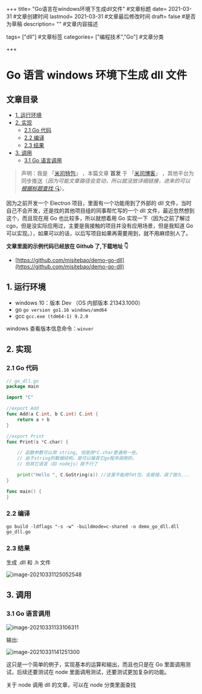 +++
title= "Go语言在windows环境下生成dll文件" #文章标题
date= 2021-03-31 #文章创建时间
lastmod= 2021-03-31 #文章最后修改时间
draft= false #是否为草稿
description= "" #文章内容描述

tags= ["dll"] #文章标签
categories= ["编程技术","Go"] #文章分类

+++

# Go 语言 windows 环境下生成 dll 文件

## 文章目录

- [1. 运行环境](#nav-1)
- [2. 实现](#nav-2)
  - [2.1 Go 代码](#nav-2-1)
  - [2.2 编译](#nav-2-2)
  - [2.3 结果](#nav-2-3)
- [3. 调用](#nav-3)
  - [3.1 Go 语言调用](#nav-3-1)

> 声明：我是 「[米司特包](http://misitebao.com)」 ，本篇文章 **首发** 于 「[米司博客](http://blog.misitebao.com)」 ，其他平台为同步推送（_因为可能文章路径会变动，所以就没放详细链接，进来的可以 [根据标题查找 🔍](http://blog.misitebao.com/posts/)_）。

因为之前开发一个 Electron 项目，里面有一个功能用到了外部的 dll 文件，当时自己不会开发，还是找的其他项目组的同事帮忙写的一个 dll 文件，最近忽然想到这个，而且现在用 Go 也比较多，所以就想着用 Go 实现一下（因为之前了解过 cgo，但是没实际应用过，主要是我接触的项目并没有应用场景，但是我知道 Go 可以实现。），如果可以的话，以后写项目如果再需要用到，就不用麻烦别人了。

**文章里面的示例代码已经放在 Github 了,下载地址 👇**

- [https://github.com/misitebao/demo-go-dll](https://github.com/misitebao/demo-go-dll)

<span id="nav-1"></span>

## 1. 运行环境

- windows 10：版本 Dev （OS 内部版本 21343.1000）
- go `go version go1.16 windows/amd64`
- gcc `gcc.exe (tdm64-1) 9.2.0`

windows 查看版本信息命令：`winver`

<span id="nav-2"></span>

## 2. 实现

<span id="nav-2-1"></span>

### 2.1 Go 代码

```go
// go_dll.go
package main

import "C"

//export Add
func Add(a C.int, b C.int) C.int {
	return a + b
}

//export Print
func Print(s *C.char) {

	// 函数参数可以用 string, 但是用*C.char更通用一些。
	// 由于string的数据结构，是可以被其它go程序调用的，
	// 但其它语言（如 nodejs）就不行了

	print("Hello ", C.GoString(s)) //这里不能用fmt包，会报错，调了很久...
}

func main() {
}

```

<span id="nav-2-2"></span>

### 2.2 编译

```shell
go build -ldflags "-s -w" -buildmode=c-shared -o demo_go_dll.dll go_dll.go
```

<span id="nav-2-3"></span>

### 2.3 结果

生成 .dll 和 .h 文件

![image-20210331125052548](https://cdn.jsdelivr.net/gh/misitebao/CDN/md/image-20210331125052548.png)

<span id="nav-3"></span>

## 3. 调用

<span id="nav-3-1"></span>

### 3.1 Go 语言调用

![image-20210331133106311](https://cdn.jsdelivr.net/gh/misitebao/CDN/md/image-20210331133106311.png)

输出:

![image-20210331141251300](https://cdn.jsdelivr.net/gh/misitebao/CDN/md/image-20210331141251300.png)

这只是一个简单的例子，实现基本的运算和输出，而且也只是在 Go 里面调用测试，后续还要测试在 node 里面调用测试，还要测试更加复杂的功能。

关于 node 调用 dll 的文章，可以在 node 分类里面查找
